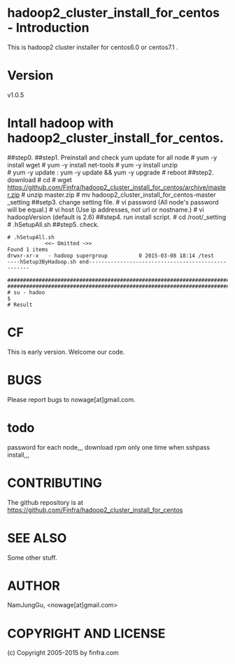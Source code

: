 # hadoop2_cluster_install_for_centos - Introduction

This is hadoop2 cluster installer for centos6.0 or centos7.1 .

# Version

v1.0.5

# Intall hadoop with hadoop2_cluster_install_for_centos.


##step0.
##step1. Preinstall and check yum update for all node
    # yum -y install wget
    # yum -y install  net-tools
    # yum -y install  unzip    
    # yum -y update : yum -y update && yum -y upgrade
    # reboot
##step2. download
    # cd
    # wget https://github.com/Finfra/hadoop2_cluster_install_for_centos/archive/master.zip
    # unzip master.zip
    # mv hadoop2_cluster_install_for_centos-master  _setting
##setp3. change setting file.
    # vi password      (All node's password will be equal.)
    # vi host          (Use ip addresses, not url or nostname.)
    # vi hadoopVersion (default is 2.6)
##step4. run install script.
    # cd /root/_setting                         
    # .hSetupAll.sh
##step5. check.
```
# .hSetupAll.sh
            <<~ Omitted ~>>
Found 1 items
drwxr-xr-x   - hadoop supergroup          0 2015-03-08 18:14 /test
----hSetup3ByHadoop.sh end---------------------------------------------------

########################################################################
########################################################################
# su - hadoo
$
# Result
```

# CF        
This is early version.
Welcome our code.

# BUGS

Please report bugs to nowage[at]gmail.com.

# todo

password for each node,,,
download rpm only one time when sshpass install,,,

# CONTRIBUTING

The github repository is at https://github.com/Finfra/hadoop2_cluster_install_for_centos

# SEE ALSO

Some other stuff.

# AUTHOR

NamJungGu, <nowage[at]gmail.com>

# COPYRIGHT AND LICENSE

(c) Copyright 2005-2015 by finfra.com
